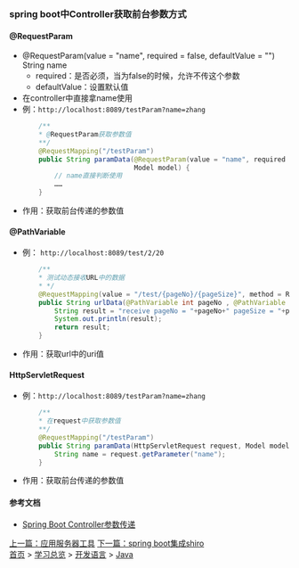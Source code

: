 ### spring boot中Controller获取前台参数方式

#### @RequestParam
* @RequestParam(value = "name", required = false, defaultValue = "") String name
    * required：是否必须，当为false的时候，允许不传这个参数
    * defaultValue：设置默认值
* 在controller中直接拿name使用
* 例：`http://localhost:8089/testParam?name=zhang`
    ```java
        /**
        * @RequestParam获取参数值
        **/
        @RequestMapping("/testParam")
        public String paramData(@RequestParam(value = "name", required = false, defaultValue = "") String name, 
                                Model model) {
            // name直接判断使用
            ……
        }
    ```
* 作用：获取前台传递的参数值

#### @PathVariable
* 例： `http://localhost:8089/test/2/20`
    ```java
        /**     
        * 测试动态接收URL中的数据     
        * */    
        @RequestMapping(value = "/test/{pageNo}/{pageSize}", method = RequestMethod.POST)    
        public String urlData(@PathVariable int pageNo , @PathVariable int pageSize){       
            String result = "receive pageNo = "+pageNo+" pageSize = "+pageSize;        
            System.out.println(result);        
            return result;    
        }
    ```
* 作用：获取url中的uri值

#### HttpServletRequest
* 例：`http://localhost:8089/testParam?name=zhang`
    ```java
        /**
        * 在request中获取参数值
        **/
        @RequestMapping("/testParam")
        public String paramData(HttpServletRequest request, Model model) {
            String name = request.getParameter("name");
        }
    ```
* 作用：获取前台传递的参数值


#### 参考文档
* [Spring Boot Controller参数传递](https://blog.csdn.net/jy02268879/article/details/82830789)

[上一篇：应用服务器工具](201906002.md) [下一篇：spring boot集成shiro](201906004.md)  
[首页](../../README.md) > [学习总览](../../introduction/studyCatalogList.md) > [开发语言](../developmentLanguage/developmentLanguage.md) > [Java](java.md) 